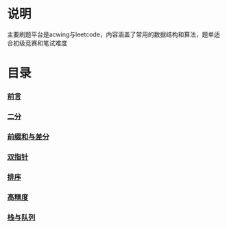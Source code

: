 # 说明
主要刷题平台是acwing与leetcode，内容涵盖了常用的数据结构和算法，题单适合初级竞赛和笔试难度

# 目录

### [前言](https://github.com/MichaelDeSteven/DataStruct-And-Algorithm/blob/master/%E7%AE%97%E6%B3%95%E4%B8%8E%E6%95%B0%E6%8D%AE%E7%BB%93%E6%9E%84%E6%80%BB%E7%BB%93.md#%E7%AE%97%E6%B3%95%E4%B8%8E%E6%95%B0%E6%8D%AE%E7%BB%93%E6%9E%84%E6%80%BB%E7%BB%93)

### [二分](https://github.com/MichaelDeSteven/DataStruct-And-Algorithm/blob/master/%E7%AE%97%E6%B3%95%E4%B8%8E%E6%95%B0%E6%8D%AE%E7%BB%93%E6%9E%84%E6%80%BB%E7%BB%93.md#%E4%BA%8C%E5%88%86)


### [前缀和与差分](https://github.com/MichaelDeSteven/DataStruct-And-Algorithm/blob/master/%E7%AE%97%E6%B3%95%E4%B8%8E%E6%95%B0%E6%8D%AE%E7%BB%93%E6%9E%84%E6%80%BB%E7%BB%93.md#%E5%89%8D%E7%BC%80%E5%92%8C%E5%B7%AE%E5%88%86)


### [双指针](https://github.com/MichaelDeSteven/DataStruct-And-Algorithm/blob/master/%E7%AE%97%E6%B3%95%E4%B8%8E%E6%95%B0%E6%8D%AE%E7%BB%93%E6%9E%84%E6%80%BB%E7%BB%93.md#%E5%8F%8C%E6%8C%87%E9%92%88)


### [排序](https://github.com/MichaelDeSteven/DataStruct-And-Algorithm/blob/master/%E7%AE%97%E6%B3%95%E4%B8%8E%E6%95%B0%E6%8D%AE%E7%BB%93%E6%9E%84%E6%80%BB%E7%BB%93.md#%E5%B8%B8%E7%94%A8%E6%8E%92%E5%BA%8F%E7%AE%97%E6%B3%95)



### [高精度](https://github.com/MichaelDeSteven/DataStruct-And-Algorithm/blob/master/%E7%AE%97%E6%B3%95%E4%B8%8E%E6%95%B0%E6%8D%AE%E7%BB%93%E6%9E%84%E6%80%BB%E7%BB%93.md#%E9%AB%98%E7%B2%BE%E5%BA%A6)


### [栈与队列](https://github.com/MichaelDeSteven/DataStruct-And-Algorithm/blob/master/%E7%AE%97%E6%B3%95%E4%B8%8E%E6%95%B0%E6%8D%AE%E7%BB%93%E6%9E%84%E6%80%BB%E7%BB%93.md#%E9%98%9F%E5%88%97%E4%B8%8E%E6%A0%88)
